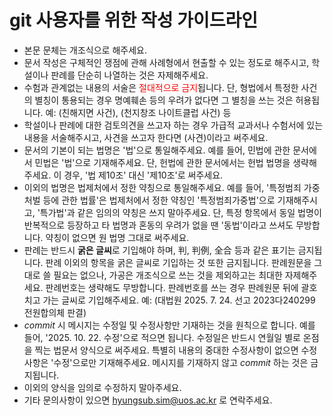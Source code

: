 # git 사용자를 위한 작성 가이드라인
* 본문 문체는 개조식으로 해주세요.
* 문서 작성은 구체적인 쟁점에 관해 사례형에서 현출할 수 있는 정도로 해주시고, 학설이나 판례를 단순히 나열하는 것은 자제해주세요.
* 수험과 관계없는 내용의 서술은 <span style="color:red">절대적으로 금지</span>됩니다. 단, 형법에서 특정한 사건의 별칭이 통용되는 경우 명예훼손 등의 우려가 없다면 그 별칭을 쓰는 것은 허용됩니다. 예: (친해지면 사건), (천지창조 나이트클럽 사건) 등
* 학설이나 판례에 대한 검토의견을 쓰고자 하는 경우 가급적 교과서나 수험서에 있는 내용을 서술해주시고, 사견을 쓰고자 한다면 (사견)이라고 써주세요.
* 문서의 기본이 되는 법명은 '법'으로 통일해주세요. 예를 들어, 민법에 관한 문서에서 민법은 '법'으로 기재해주세요. 단, 헌법에 관한 문서에서는 헌법 법명을 생략해주세요. 이 경우, '법 제10조' 대신 '제10조'로 써주세요.
* 이외의 법명은 법제처에서 정한 약칭으로 통일해주세요. 예를 들어, '특정범죄 가중처벌 등에 관한 법률'은 법제처에서 정한 약칭인 '특정범죄가중법'으로 기재해주시고, '특가법'과 같은 임의의 약칭은 쓰지 말아주세요. 단, 특정 항목에서 동일 법명이 반복적으로 등장하고 타 법명과 혼동의 우려가 없을 땐 '동법'이라고 쓰셔도 무방합니다. 약칭이 없으면 원 법명 그대로 써주세요.
* 판례는 반드시 **굵은 글씨**로 기입해야 하며, 判, 判例, 全合 등과 같은 표기는 금지됩니다. 판례 이외의 항목을 굵은 글씨로 기입하는 것 또한 금지됩니다. 판례원문을 그대로 쓸 필요는 없으나, 가공은 개조식으로 쓰는 것을 제외하고는 최대한 자제해주세요. 판례번호는 생략해도 무방합니다. 판례번호를 쓰는 경우 판례원문 뒤에 괄호 치고 가는 글씨로 기입해주세요. 예: (대법원 2025. 7. 24. 선고 2023다240299 전원합의체 판결)
* *commit* 시 메시지는 수정일 및 수정사항만 기재하는 것을 원칙으로 합니다. 예를 들어, '2025. 10. 22. 수정'으로 적으면 됩니다. 수정일은 반드시 연월일 별로 온점을 찍는 법문서 양식으로 써주세요. 특별히 내용의 중대한 수정사항이 없으면 수정사항은 '수정'으로만 기재해주세요. 메시지를 기재하지 않고 *commit* 하는 것은 금지됩니다.
* 이외의 양식을 임의로 수정하지 말아주세요.
* 기타 문의사항이 있으면 hyungsub.sim@uos.ac.kr 로 연락주세요.